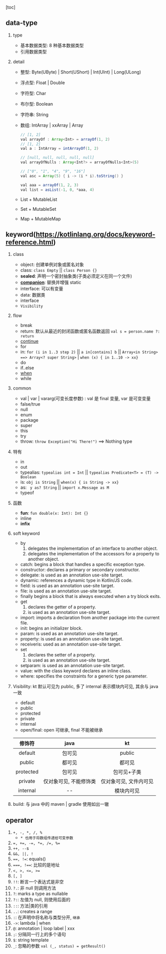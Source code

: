 [toc]

## data-type

1. type

   - 基本数据类型: 8 种基本数据类型
   - 引用数据类型

2. detail

   - 整型: Byte(UByte) | Short(UShort) | Int(UInt) | Long(ULong)
   - 浮点型: Float | Double
   - 字符型: Char
   - 布尔型: Boolean
   - 字符串: String
   - 数组: IntArray | xxArray | Array<Any>

     ```java
     // [1, 2]
     val arrayOf : Array<Int> = arrayOf(1, 2)
     // [1, 2]
     val a : IntArray = intArrayOf(1, 2)

     // [null, null, null, null, null]
     val arrayOfNulls : Array<Int?> = arrayOfNulls<Int>(5)

     // ["0", "1", "4", "9", "16"]
     val asc = Array(5) { i -> (i * i).toString() }

     val aaa = arrayOf(1, 2, 3)
     val list = asList(-1, 0, *aaa, 4)
     ```

   - List + MutableList
   - Set + MutableSet
   - Map + MutableMap

## keyword(https://kotlinlang.org/docs/keyword-reference.html)

1. class

   - object: 创建单例对象或匿名对象
   - class: `class Empty` || `class Person {}`
   - **sealed**: 声明一个密封抽象类(子类必须定义在同一个文件)
   - **[companion](https://zhuanlan.zhihu.com/p/136293085)**: 替换并增强 static
   - interface: 可以有变量
   - data: 数据类
   - interface
   - `Visibility`

2. flow

   - break
   - return: 默认从最近的封闭函数或匿名函数返回 `val s = person.name ?: return`
   - [continue](https://kotlinlang.org/docs/returns.html)
   - for
   - in: `for (i in 1..3 step 2)` || `a in[contains] b` || `Array<in String> ==> Array<? super String>` | `when (x) { in 1..10 -> xx}`
   - do
   - if..else
   - [when](https://kotlinlang.org/docs/control-flow.html#when-expression)
   - while

3. common

   - val | var | vararg(可变长度参数) : val 是 final 变量, var 是可变变量
   - false/true
   - null
   - enum
   - package
   - super
   - this
   - try
   - throw: `throw Exception("Hi There!")` ==> Nothing type

4. 特有

   - in
   - out
   - typealias: `typealias int = Int` || `typealias Predicate<T> = (T) -> Boolean`
   - is: `obj is String` || `when(x) { is String -> xx}`
   - as: ` y as? String` || `import x.Message as M `
   - typeof

5. 函数

   - **fun**: `fun double(x: Int): Int {}`
   - inline
   - **infix**

6. soft keyword

   - by
     1. delegates the implementation of an interface to another object.
     2. delegates the implementation of the accessors for a property to another object.
   - catch: begins a block that handles a specific exception type.
   - constructor: declares a primary or secondary constructor.
   - delegate: is used as an annotation use-site target.
   - dynamic: references a dynamic type in Kotlin/JS code.
   - field: is used as an annotation use-site target.
   - file: is used as an annotation use-site target.
   - finally begins a block that is always executed when a try block exits.
   - get
     1. declares the getter of a property.
     2. is used as an annotation use-site target.
   - import: imports a declaration from another package into the current file.
   - init: begins an initializer block.
   - param: is used as an annotation use-site target.
   - property: is used as an annotation use-site target.
   - receiveris: used as an annotation use-site target.
   - set
     1. declares the setter of a property.
     2. is used as an annotation use-site target.
   - setparam: is used as an annotation use-site target.
   - value: with the class keyword declares an inline class.
   - where: specifies the constraints for a generic type parameter.

7. Visibility: kt 默认可见为 public, 多了 internal 表示模块内可见, 其余与 java 一致

   - default
   - public
   - protected
   - private
   - internal
   - open/final: open 可继承, final 不能被继承

   |  修饰符   |          java          |           kt           |
   | :-------: | :--------------------: | :--------------------: |
   |  default  |         包可见         |         public         |
   |  public   |         都可见         |         都可见         |
   | protected |         包可见         |      包可见+子类       |
   |  private  | 仅对象可见, 不能修饰类 | 仅对象可见, 文件内可见 |
   | internal  |           --           |       模块内可见       |

8. build: 与 java 中的 maven | gradle 使用如出一辙

## operator

1. `+, -, *, /, %`
   - `* 也用于将数组传递给可变参数`
2. `=, +=, -=, *=, /=, %=`
3. `++, --`s
4. `&&, ||, !`
5. `==, !=`: equals()
6. `===, !==`: 比较的是地址
7. `<, >, <=, >=`
8. `[, ]`
9. `!!`: 断言一个表达式是非空
10. `?.`: 非 null 则调用方法
11. `?`: marks a type as nullable
12. `?:`: 左值为 null, 则使用后面的
13. `::`: 方法|类的引用
14. `..`: creates a range
15. `:`: 在声明中将名称与类型分开, `继承`
16. `->`: lambda | when
17. `@`: annotation | loop label | xxx
18. `;`: 分隔同一行上的多个语句
19. `$`: string template
20. `_`: 忽略的参数 `val (_, status) = getResult()`
